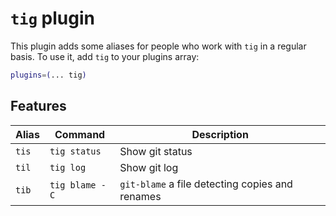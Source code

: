 # `tig` plugin

This plugin adds some aliases for people who work with `tig` in
a regular basis. To use it, add `tig` to your plugins array:

```zsh
plugins=(... tig)
```

## Features

| Alias | Command        | Description                                     |
|-------|----------------|-------------------------------------------------|
| `tis` | `tig status`   | Show git status                                 |
| `til` | `tig log`      | Show git log                                    |
| `tib` | `tig blame -C` | `git-blame` a file detecting copies and renames |
